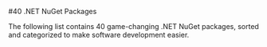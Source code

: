 #40 .NET NuGet Packages

The following list contains 40 game-changing .NET NuGet packages, sorted and categorized to make software development easier.
